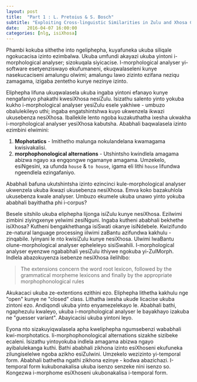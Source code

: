```yaml
---
layout: post
title:  "Part 1 : L. Pretoius & S. Bosch"
subtitle: "Exploiting Cross-linguistic Similarities in Zulu and Xhosa Computational Morphology by Lauratte Pretoius & Sonja Bosch"
date:   2016-04-07 16:00:00
categories: [nlg, isiXhosa]
---
```


Phambi kokuba sithethe into ngeliphepha, kuyafuneka ukuba siliqale ngokucacisa izinto ezimbalwa. Ukuba umfundi akayazi ukuba yintoni i-morphological analyser; sizokuqala siyicacise. I-morphological analyser yi-software esetyenziswayo ekufumaneni, ekuqwalaseleni kunye nasekucaciseni amalungu olwimi; amalungu lawo zizinto ezifana neziqu zamagama, izigaba zentetho kunye nezinye izinto.

Eliphepha lifuna ukuqwalasela ukuba ingaba yintoni efanayo kunye nengafaniyo phakathi kwesiXhosa nesiZulu.
Isizathu salento yinto yokuba kukho i-morphological analyser yesiZulu esele yakhiwe - umbuzo obalulekileyo uthi; ingaba engatshintshwa kuyo ukwenzela ikwazi ukusebenza nesiXhosa. Iballekile lento ngoba kuzakuthatha ixesha ukwakha i-morphological analyser yesiXhosa kabutsha. Ababhali baqwalasela izinto ezimbini elwimini:

1. __Mophotatics__ - Imithetho malunga nokulandelana kwamagama kwisivakalisi.
2. __morphophonological alternations__ - Utshintsho kwindlela amagama abizwa
ngayo xa engqongwe ngamanye amagama. Umzekelo, esiNgesini, xa ufunda `house`
& `to house`, igama eli lithi `house` lifundwa ngeendlela ezingafaniyo.

Ababhali bafuna ukutshintsha izinto ezincinci kule-morphological analyser ukwenzela ukuba ikwazi ukusebenza nesiXhosa. Emva koko bazakuhlola ukusebenza kwale analyser. Umbuzo ekumele ukuba unawo yinto yokuba ababhali bayithatha phi i-corpus?

Besele sitshilo ukuba eliphepha lijonga isiZulu kunye nesiXhosa. Ezilwimi zimbini ziyingxenye yelwimi zesiNguni. Ingaba kutheni ababhali bekhethe isiXhosa? Kutheni bengakhethanga isiSwati okanye isiNdebele. Kwizifundo ze-natural language processing iilwimi zaBantu azifundwa kakhulu - zinqabile. Iyinyani le nto kwisiZulu kunye nesiXhosa. Ulwimi lwaBantu olune-morphological analyser epheleleyo sisiSwahili. I-morphological analyser eyenzwe ngababhali yesiZulu ithiywe ngokuba yi-ZulMorph. Indlela abazokuyenza isebenze nesiXhosa ilelihlbo:

> The extensions concern the word root lexicon, followed by the grammatical morpheme lexicons and finally by the appropriate morphophonological rules

Akukacaci ukuba ze-extentions ezithini ezo. Eliphepha lithetha kakhulu nge "open" kunye ne "closed"
class. Lithatha ixesha ukude licacise ukuba zintoni ezo. Andiqondi ukuba yinto enyamezelekayo le. Ababhali bathi, ngaphezulu kwaleyo, ukuba i-morphological analyser le bayakhayo izakuba ne "guesser variant". Abayicacisi ukuba yintoni leyo.

Eyona nto sizakuyiqwalasela apha kweliphepha ngumsebenzi wababhali kwi-morphotatics. Ii-morphophonological alternations sizakhe sizibeke ecaleni. Isizathu yintoyokuba indlela amagama abizwa ngayo ayibalulekanga kuthi. Bathi ababhali zikhona izinto esiXhoseni ekufuneka zilungiselelwe ngoba azikho esiZulwini. Umzekelo wezizinto yi-temporal form. Ababhali bathetha ngathi zikhona ezinye - kodwa abazichazi. I-temporal form kukubonakalisa ukuba isenzo senzeke nini isenzo so. Kongezwa i-morphome esiXhoseni ukubonakalisa i-temporal form.